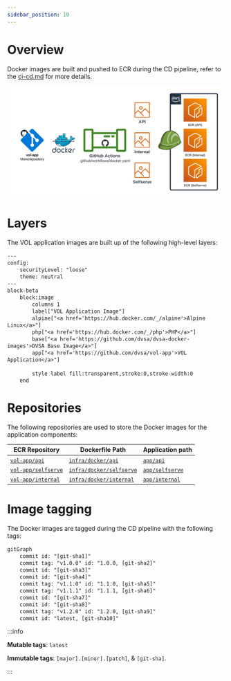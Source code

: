 ```yaml
---
sidebar_position: 10
---
```


# Overview

Docker images are built and pushed to ECR during the CD pipeline, refer to the [ci-cd.md](../../ci-cd.md) for more details.

![Docker Images](../../assets/docker-images.png)

# Layers

The VOL application images are built up of the following high-level layers:

```mermaid
---
config:
    securityLevel: "loose"
    theme: neutral
---
block-beta
    block:image
        columns 1
        label["VOL Application Image"]
        alpine["<a href='https://hub.docker.com/_/alpine'>Alpine Linux</a>"]
        php["<a href='https://hub.docker.com/_/php'>PHP</a>"]
        base["<a href='https://github.com/dvsa/dvsa-docker-images'>DVSA Base Image</a>"]
        app["<a href='https://github.com/dvsa/vol-app'>VOL Application</a>"]

        style label fill:transparent,stroke:0,stroke-width:0
    end
```

# Repositories

The following repositories are used to store the Docker images for the application components:

| ECR Repository                                                                                | Dockerfile Path                                                                              | Application path                                                           |
| --------------------------------------------------------------------------------------------- | -------------------------------------------------------------------------------------------- | -------------------------------------------------------------------------- |
| [`vol-app/api`](https://054614622558.dkr.ecr.eu-west-1.amazonaws.com/vol-app/api)             | [`infra/docker/api`](https://github.com/dvsa/vol-app/tree/main/infra/docker/api)             | [`app/api`](https://github.com/dvsa/vol-app/tree/main/app/api)             |
| [`vol-app/selfserve`](https://054614622558.dkr.ecr.eu-west-1.amazonaws.com/vol-app/selfserve) | [`infra/docker/selfserve`](https://github.com/dvsa/vol-app/tree/main/infra/docker/selfserve) | [`app/selfserve`](https://github.com/dvsa/vol-app/tree/main/app/selfserve) |
| [`vol-app/internal`](https://054614622558.dkr.ecr.eu-west-1.amazonaws.com/vol-app/internal)   | [`infra/docker/internal`](https://github.com/dvsa/vol-app/tree/main/infra/docker/internal)   | [`app/internal`](https://github.com/dvsa/vol-app/tree/main/app/internal)   |

# Image tagging

The Docker images are tagged during the CD pipeline with the following tags:

```mermaid
gitGraph
    commit id: "[git-sha1]"
    commit tag: "v1.0.0" id: "1.0.0, [git-sha2]"
    commit id: "[git-sha3]"
    commit id: "[git-sha4]"
    commit tag: "v1.1.0" id: "1.1.0, [git-sha5]"
    commit tag: "v1.1.1" id: "1.1.1, [git-sha6]"
    commit id: "[git-sha7]"
    commit id: "[git-sha8]"
    commit tag: "v1.2.0" id: "1.2.0, [git-sha9]"
    commit id: "latest, [git-sha10]"
```

:::info

**Mutable tags**: `latest`

**Immutable tags**: `[major].[minor].[patch]`, & `[git-sha]`.

:::
